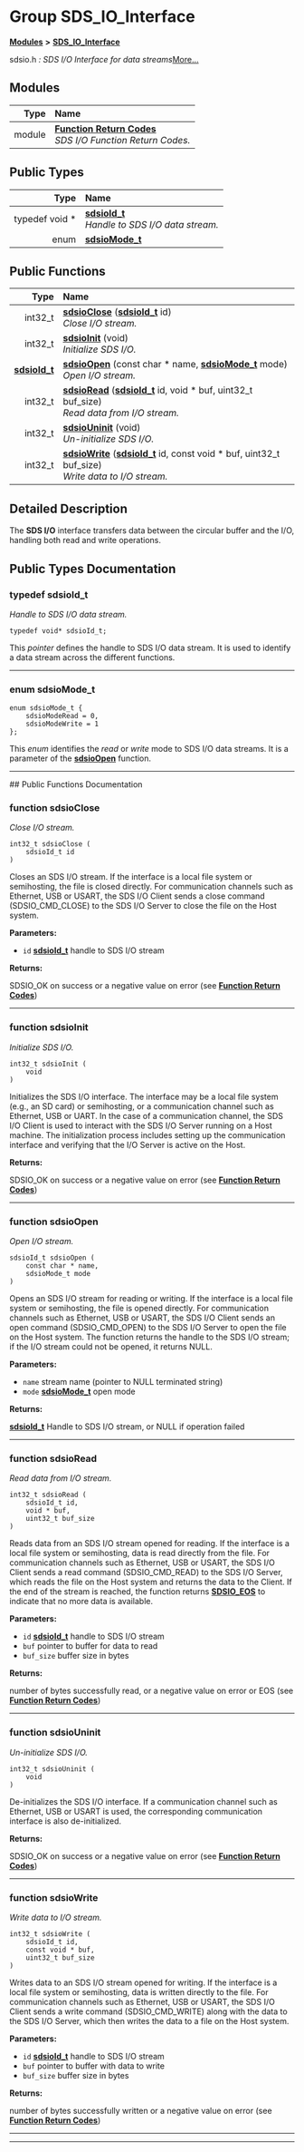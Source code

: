 

# Group SDS\_IO\_Interface



[**Modules**](modules.md) **>** [**SDS\_IO\_Interface**](group__SDS__IO__Interface.md)



sdsio.h _: SDS I/O Interface for data streams_[More...](#detailed-description)












## Modules

| Type | Name |
| ---: | :--- |
| module | [**Function Return Codes**](group__SDS__IO__Return__Codes.md) <br>_SDS I/O Function Return Codes._  |






## Public Types

| Type | Name |
| ---: | :--- |
| typedef void \* | [**sdsioId\_t**](#typedef-sdsioid_t)  <br>_Handle to SDS I/O data stream._  |
| enum  | [**sdsioMode\_t**](#enum-sdsiomode_t)  <br> |




















## Public Functions

| Type | Name |
| ---: | :--- |
|  int32\_t | [**sdsioClose**](#function-sdsioclose) ([**sdsioId\_t**](group__SDS__IO__Interface.md#typedef-sdsioid_t) id) <br>_Close I/O stream._  |
|  int32\_t | [**sdsioInit**](#function-sdsioinit) (void) <br>_Initialize SDS I/O._  |
|  [**sdsioId\_t**](group__SDS__IO__Interface.md#typedef-sdsioid_t) | [**sdsioOpen**](#function-sdsioopen) (const char \* name, [**sdsioMode\_t**](group__SDS__IO__Interface.md#enum-sdsiomode_t) mode) <br>_Open I/O stream._  |
|  int32\_t | [**sdsioRead**](#function-sdsioread) ([**sdsioId\_t**](group__SDS__IO__Interface.md#typedef-sdsioid_t) id, void \* buf, uint32\_t buf\_size) <br>_Read data from I/O stream._  |
|  int32\_t | [**sdsioUninit**](#function-sdsiouninit) (void) <br>_Un-initialize SDS I/O._  |
|  int32\_t | [**sdsioWrite**](#function-sdsiowrite) ([**sdsioId\_t**](group__SDS__IO__Interface.md#typedef-sdsioid_t) id, const void \* buf, uint32\_t buf\_size) <br>_Write data to I/O stream._  |




























## Detailed Description


The **SDS I/O** interface transfers data between the circular buffer and the I/O, handling both read and write operations. 


    
## Public Types Documentation




### typedef sdsioId\_t 

_Handle to SDS I/O data stream._ 
```
typedef void* sdsioId_t;
```



This _pointer_ defines the handle to SDS I/O data stream. It is used to identify a data stream across the different functions. 


        

<hr>



### enum sdsioMode\_t 

```
enum sdsioMode_t {
    sdsioModeRead = 0,
    sdsioModeWrite = 1
};
```



This _enum_ identifies the _read_ or _write_ mode to SDS I/O data streams. It is a parameter of the [**sdsioOpen**](group__SDS__IO__Interface.md#function-sdsioopen) function. 


        

<hr>
## Public Functions Documentation




### function sdsioClose 

_Close I/O stream._ 
```
int32_t sdsioClose (
    sdsioId_t id
) 
```



Closes an SDS I/O stream. If the interface is a local file system or semihosting, the file is closed directly. For communication channels such as Ethernet, USB or USART, the SDS I/O Client sends a close command (SDSIO\_CMD\_CLOSE) to the SDS I/O Server to close the file on the Host system.




**Parameters:**


* `id` [**sdsioId\_t**](group__SDS__IO__Interface.md#typedef-sdsioid_t) handle to SDS I/O stream 



**Returns:**

SDSIO\_OK on success or a negative value on error (see [**Function Return Codes**](group__SDS__IO__Return__Codes.md)) 





        

<hr>



### function sdsioInit 

_Initialize SDS I/O._ 
```
int32_t sdsioInit (
    void
) 
```



Initializes the SDS I/O interface. The interface may be a local file system (e.g., an SD card) or semihosting, or a communication channel such as Ethernet, USB or UART. In the case of a communication channel, the SDS I/O Client is used to interact with the SDS I/O Server running on a Host machine. The initialization process includes setting up the communication interface and verifying that the I/O Server is active on the Host.




**Returns:**

SDSIO\_OK on success or a negative value on error (see [**Function Return Codes**](group__SDS__IO__Return__Codes.md)) 





        

<hr>



### function sdsioOpen 

_Open I/O stream._ 
```
sdsioId_t sdsioOpen (
    const char * name,
    sdsioMode_t mode
) 
```



Opens an SDS I/O stream for reading or writing. If the interface is a local file system or semihosting, the file is opened directly. For communication channels such as Ethernet, USB or USART, the SDS I/O Client sends an open command (SDSIO\_CMD\_OPEN) to the SDS I/O Server to open the file on the Host system. The function returns the handle to the SDS I/O stream; if the I/O stream could not be opened, it returns NULL.




**Parameters:**


* `name` stream name (pointer to NULL terminated string) 
* `mode` [**sdsioMode\_t**](group__SDS__IO__Interface.md#enum-sdsiomode_t) open mode 



**Returns:**

[**sdsioId\_t**](group__SDS__IO__Interface.md#typedef-sdsioid_t) Handle to SDS I/O stream, or NULL if operation failed 





        

<hr>



### function sdsioRead 

_Read data from I/O stream._ 
```
int32_t sdsioRead (
    sdsioId_t id,
    void * buf,
    uint32_t buf_size
) 
```



Reads data from an SDS I/O stream opened for reading. If the interface is a local file system or semihosting, data is read directly from the file. For communication channels such as Ethernet, USB or USART, the SDS I/O Client sends a read command (SDSIO\_CMD\_READ) to the SDS I/O Server, which reads the file on the Host system and returns the data to the Client. If the end of the stream is reached, the function returns [**SDSIO\_EOS**](group__SDS__IO__Return__Codes.md#define-sdsio_eos) to indicate that no more data is available.




**Parameters:**


* `id` [**sdsioId\_t**](group__SDS__IO__Interface.md#typedef-sdsioid_t) handle to SDS I/O stream 
* `buf` pointer to buffer for data to read 
* `buf_size` buffer size in bytes 



**Returns:**

number of bytes successfully read, or a negative value on error or EOS (see [**Function Return Codes**](group__SDS__IO__Return__Codes.md)) 





        

<hr>



### function sdsioUninit 

_Un-initialize SDS I/O._ 
```
int32_t sdsioUninit (
    void
) 
```



De-initializes the SDS I/O interface. If a communication channel such as Ethernet, USB or USART is used, the corresponding communication interface is also de-initialized.




**Returns:**

SDSIO\_OK on success or a negative value on error (see [**Function Return Codes**](group__SDS__IO__Return__Codes.md)) 





        

<hr>



### function sdsioWrite 

_Write data to I/O stream._ 
```
int32_t sdsioWrite (
    sdsioId_t id,
    const void * buf,
    uint32_t buf_size
) 
```



Writes data to an SDS I/O stream opened for writing. If the interface is a local file system or semihosting, data is written directly to the file. For communication channels such as Ethernet, USB or USART, the SDS I/O Client sends a write command (SDSIO\_CMD\_WRITE) along with the data to the SDS I/O Server, which then writes the data to a file on the Host system.




**Parameters:**


* `id` [**sdsioId\_t**](group__SDS__IO__Interface.md#typedef-sdsioid_t) handle to SDS I/O stream 
* `buf` pointer to buffer with data to write 
* `buf_size` buffer size in bytes 



**Returns:**

number of bytes successfully written or a negative value on error (see [**Function Return Codes**](group__SDS__IO__Return__Codes.md)) 





        

<hr>

------------------------------


